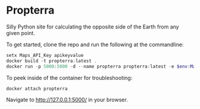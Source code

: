 # Propterra
Silly Python site for calculating the opposite side of the Earth from any given point.

To get started, clone the repo and run the following at the commandline:
```powershell
setx Maps_API_Key apikeyvalue
docker build -t propterra:latest .
docker run -p 5000:5000 -d --name propterra propterra:latest -e $env:Maps_API_Key
```

To peek inside of the container for troubleshooting:
```powershell
docker attach propterra
```
Navigate to http://127.0.0.1:5000/ in your browser.
